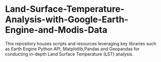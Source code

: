 # Land-Surface-Temperature-Analysis-with-Google-Earth-Engine-and-Modis-Data
This repository houses scripts and resources leveraging key libraries such as Earth Engine Python API, Matplotlib,Pandas and Geopandas for conducting in-depth Land Surface Temperature (LST) analysis. 
